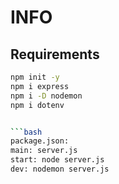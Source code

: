 # INFO

## Requirements

```bash
npm init -y
npm i express
npm i -D nodemon
npm i dotenv


```bash
package.json:
main: server.js
start: node server.js
dev: nodemon server.js


